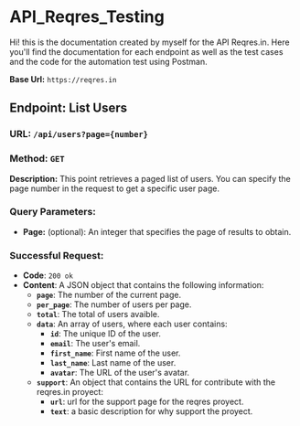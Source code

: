 # API_Reqres_Testing

Hi! this is the documentation created by myself for the API Reqres.in. Here you'll find the documentation for each endpoint as well as the test cases and the code for the automation test using Postman.

__Base Url:__ `https://reqres.in`




## Endpoint: List Users
### URL: `/api/users?page={number}`
### Method: `GET`

__Description:__ This point retrieves a paged list of users. You can specify the page number in the request to get a specific user page.

### Query Parameters: 

* __Page:__ (optional): An integer that specifies the page of results to obtain.

### Successful Request: 

* __Code__: `200 ok`
* __Content__: A JSON object that contains the following information:
    * __`page`__: The number of the current page.
    * __`per_page`__: The number of users per page.
    * __`total`__: The total of users avaible. 
    * __`data`__: An array of users, where each user contains:
        * __`id`__: The unique ID of the user. 
        * __`email`__: The user's email. 
        * __`first_name`__: First name of the user. 
        * __`last_name`__: Last name of the user. 
        * __`avatar`__: The URL of the user's avatar.
    * __`support`__: An object that contains the URL for contribute with the reqres.in proyect: 
        * __`url`__: url for the support page for the reqres proyect. 
        * __`text`__: a basic description for why support the proyect.


